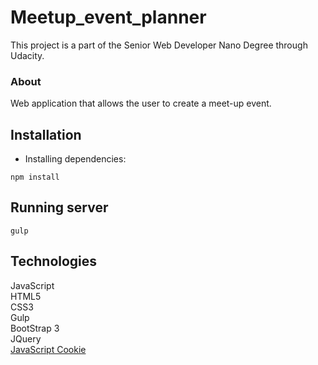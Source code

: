 # Meetup_event_planner

This project is a part of the Senior Web Developer Nano Degree through Udacity.

### About
Web application that allows the user to create a meet-up event.

## Installation
- Installing dependencies:
```shell
npm install
```

## Running server

```shell
gulp
```

## Technologies
JavaScript  
HTML5  
CSS3  
Gulp  
BootStrap 3  
JQuery  
[JavaScript Cookie](https://github.com/js-cookie/js-cookie)
